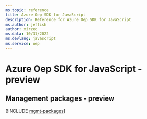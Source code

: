 ```yaml
---
ms.topic: reference
title: Azure Oep SDK for JavaScript
description: Reference for Azure Oep SDK for JavaScript
ms.author: jeffish
author: xirzec
ms.data: 10/31/2022
ms.devlang: javascript
ms.service: oep
---
```

# Azure Oep SDK for JavaScript - preview

## Management packages - preview
[!INCLUDE [mgmt-packages](oep-mgmt-index.md)]